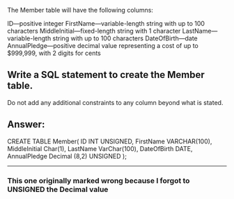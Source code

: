 The Member table will have the following columns:

ID—positive integer
FirstName—variable-length string with up to 100 characters
MiddleInitial—fixed-length string with 1 character
LastName—variable-length string with up to 100 characters
DateOfBirth—date
AnnualPledge—positive decimal value representing a cost of up to $999,999, with 2 digits for cents
## Write a SQL statement to create the Member table.

Do not add any additional constraints to any column beyond what is stated.

Answer:
---
CREATE TABLE Member(
    ID INT UNSIGNED,
    FirstName VARCHAR(100),
    MiddleInitial Char(1),
    LastName VarChar(100),
    DateOfBirth DATE,
    AnnualPledge Decimal (8,2) UNSIGNED
);

---

### This one originally marked wrong because I forgot to UNSIGNED the Decimal value